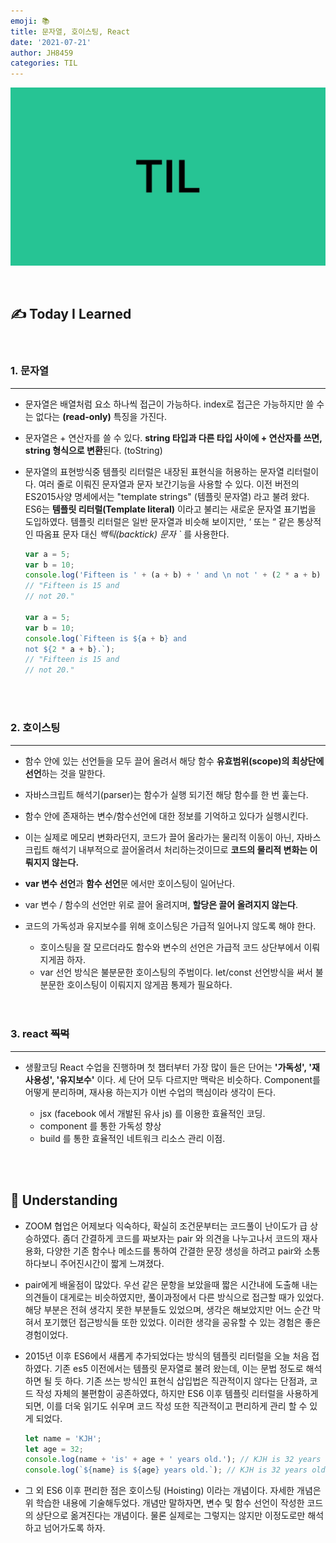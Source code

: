 ```yaml
---
emoji: 📚
title: 문자열, 호이스팅, React
date: '2021-07-21'
author: JH8459
categories: TIL
---
```


![github-blog.png](../../assets/common/TIL.jpeg)

<br>

## ✍️ **T**oday **I** **L**earned

<br>

### 1. 문자열

---

- 문자열은 배열처럼 요소 하나씩 접근이 가능하다. index로 접근은 가능하지만 쓸 수는 없다는 **(read-only)** 특징을 가진다.
- 문자열은 + 연산자를 쓸 수 있다. **string 타입과 다른 타입 사이에 + 연산자를 쓰면, string 형식으로 변환**된다. (toString)
- 문자열의 표현방식중 템플릿 리터럴은 내장된 표현식을 허용하는 문자열 리터럴이다. 여러 줄로 이뤄진 문자열과 문자 보간기능을 사용할 수 있다. 이전 버전의 ES2015사양 명세에서는 "template strings" (템플릿 문자열) 라고 불려 왔다.
  ES6는 **템플릿 리터럴(Template literal)** 이라고 불리는 새로운 문자열 표기법을 도입하였다. 템플릿 리터럴은 일반 문자열과 비슷해 보이지만, ‘ 또는 “ 같은 통상적인 따옴표 문자 대신 _백틱(backtick) 문자 `_ 를 사용한다.

  ```javascript
  var a = 5;
  var b = 10;
  console.log('Fifteen is ' + (a + b) + ' and \n not ' + (2 * a + b) + '.');
  // "Fifteen is 15 and
  // not 20."

  var a = 5;
  var b = 10;
  console.log(`Fifteen is ${a + b} and
  not ${2 * a + b}.`);
  // "Fifteen is 15 and
  // not 20."
  ```

  <br>
  <br>

### 2. 호이스팅

---

- 함수 안에 있는 선언들을 모두 끌어 올려서 해당 함수 **유효범위(scope)의 최상단에 선언**하는 것을 말한다.
- 자바스크립트 해석기(parser)는 함수가 실행 되기전 해당 함수를 한 번 훑는다.
- 함수 안에 존재하는 변수/함수선언에 대한 정보를 기억하고 있다가 실행시킨다.
- 이는 실제로 메모리 변화라던지, 코드가 끌어 올라가는 물리적 이동이 아닌, 자바스크립트 해석기 내부적으로 끌어올려서 처리하는것이므로 **코드의 물리적 변화는 이뤄지지 않는다.**
- **var 변수 선언**과 **함수 선언**문 에서만 호이스팅이 일어난다.
- var 변수 / 함수의 선언만 위로 끌어 올려지며, **할당은 끌어 올려지지 않는다**.
- 코드의 가독성과 유지보수를 위해 호이스팅은 가급적 일어나지 않도록 해야 한다.

  - 호이스팅을 잘 모르더라도 함수와 변수의 선언은 가급적 코드 상단부에서 이뤄지게끔 하자.
  - var 선언 방식은 불분문한 호이스팅의 주범이다. let/const 선언방식을 써서 불분문한 호이스팅이 이뤄지지 않게끔 통제가 필요하다.

  <br>
  <br>

### 3. react ~~찍먹~~

---

- 생활코딩 React 수업을 진행하며 첫 챕터부터 가장 많이 들은 단어는 **'가독성', '재사용성', '유지보수'** 이다. 세 단어 모두 다르지만 맥락은 비슷하다. Component를 어떻게 분리하며, 재사용 하는지가 이번 수업의 핵심이라 생각이 든다.

  - jsx (facebook 에서 개발된 유사 js) 를 이용한 효율적인 코딩.
  - component 를 통한 가독성 향상
  - build 를 통한 효율적인 네트워크 리소스 관리 이점.

<br>
<br>

## 🤔 Understanding

- ZOOM 협업은 어제보다 익숙하다, 확실히 조건문부터는 코드풀이 난이도가 급 상승하였다. 좀더 간결하게 코드를 짜보자는 pair 와 의견을 나누고나서 코드의 재사용화, 다양한 기존 함수나 메소드를 통하여 간결한 문장 생성을 하려고 pair와 소통하다보니 주어진시간이 짧게 느껴졌다.

- pair에게 배울점이 많았다. 우선 같은 문항을 보았을때 짧은 시간내에 도출해 내는 의견들이 대게로는 비슷하였지만, 풀이과정에서 다른 방식으로 접근할 때가 있었다. 해당 부분은 전혀 생각지 못한 부분들도 있었으며, 생각은 해보았지만 어느 순간 막혀서 포기했던 접근방식들 또한 있었다. 이러한 생각을 공유할 수 있는 경험은 좋은 경험이었다.

- 2015년 이후 ES6에서 새롭게 추가되었다는 방식의 템플릿 리터럴을 오늘 처음 접하였다. 기존 es5 이전에서는 템플릿 문자열로 불려 왔는데, 이는 문법 정도로 해석하면 될 듯 하다. 기존 쓰는 방식인 표현식 삽입법은 직관적이지 않다는 단점과, 코드 작성 자체의 불편함이 공존하였다, 하지만 ES6 이후 템플릿 리터럴을 사용하게 되면, 이를 더욱 읽기도 쉬우며 코드 작성 또한 직관적이고 편리하게 관리 할 수 있게 되었다.

  ```javascript
  let name = 'KJH';
  let age = 32;
  console.log(name + 'is' + age + ' years old.'); // KJH is 32 years old.
  console.log(`${name} is ${age} years old.`); // KJH is 32 years old.
  ```

- 그 외 ES6 이후 편리한 점은 호이스팅 (Hoisting) 이라는 개념이다. 자세한 개념은 위 학습한 내용에 기술해두었다. 개념만 말하자면, 변수 및 함수 선언이 작성한 코드의 상단으로 옮겨진다는 개념이다. 물론 실제로는 그렇지는 않지만 이정도로만 해석하고 넘어가도록 하자.

<br>
<br>

```toc

```

